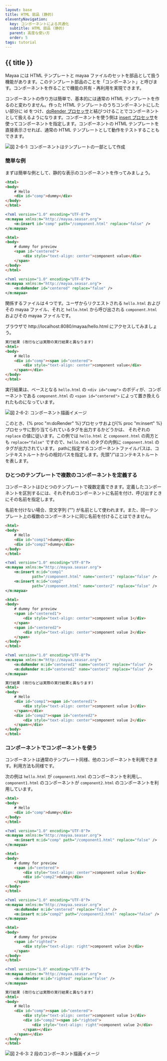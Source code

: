 ```yaml
---
layout: base
title: HTML 部品 (静的)
eleventyNavigation:
  key: コンポーネントによる共通化
  subtitle: HTML 部品 (静的)
  parent: 高度な使い方
  order: 5
tags: tutorial
---
```


## {{ title }}

Mayaa には HTML テンプレートと mayaa ファイルのセットを部品として扱う機能があります。このテンプレート部品のことを「コンポーネント」と呼びます。コンポーネントを作ることで機能の共有・再利用を実現できます。

コンポーネントの作り方は簡単で、基本的には通常の HTML テンプレートを作るのと変わりません。作った HTML テンプレートのうちコンポーネントにしたい部分に id をつけ、<a href="/docs/processors/#doRender">doRender プロセッサ</a>と結びつけることでコンポーネントとして扱えるようになります。コンポーネントを使う側は <a href="/docs/processors/#insert">insert プロセッサ</a>を使ってコンポーネントを指定します。コンポーネントの HTML テンプレートを直接表示させれば、通常の HTML テンプレートとして動作をテストすることもできます。

![図 2-6-1: コンポーネントはテンプレートの一部として作成](/images/component1.gif)


### 簡単な例

まずは簡単な例として、静的な表示のコンポーネントを作ってみましょう。


```html {data-filename=hello.html}
<html>
<body>
    # Hello
    <div id="comp">dummy</div>
</body>
</html>
```

```xml {data-filename=hello.mayaa}
<?xml version="1.0" encoding="UTF-8"?>
<m:mayaa xmlns:m="http://mayaa.seasar.org">
    <m:insert id="comp" path="/component.html" replace="false" />
</m:mayaa>
```

```html {data-filename=component.html}
<html>
<body>
    # dummy for preview
    <span id="centered">
        <div style="text-align: center">component value</div>
    </span>
</body>
</html>
```

```xml {data-filename=component.mayaa}
<?xml version="1.0" encoding="UTF-8"?>
<m:mayaa xmlns:m="http://mayaa.seasar.org">
    <m:doRender id="centered" replace="false" />
</m:mayaa>
```

関係するファイルは４つです。ユーザからリクエストされる `hello.html` およびその mayaa ファイル、それと `hello.html` から呼び出される `component.html` およびその mayaa ファイルです。

ブラウザで http://localhost:8080/mayaa/hello.html にアクセスしてみましょう。

```html
実行結果 (改行などは実際の実行結果と異なります)
<html>
<body>
    # Hello
    <div id="comp"><span id="centered">
        <div style="text-align: center">component value</div>
    </span></div>
</body>
</html>
```

実行結果は、ベースとなる `hello.html` の `<div id="comp">` のボディが、コンポーネントである `component.html` の `<span id="centered">` によって置き換えられたものになっています。

![図 2-6-2: コンポーネント描画イメージ](/images/component2.gif)

このとき、{% proc "m:doRender" %}プロセッサおよび{% proc "m:insert" %}プロセッサに割り当てられているタグを出力するかどうかは、
それぞれの `replace` の値に従います。この例では `hello.html` と `component.html` の両方とも `replace="false"` ですので、`hello.html` のタグの内側に `component.html` のタグが出力されています。
pathに指定するコンポーネントファイルパスは、コンテキストルートからの相対パスを指定します。先頭"/"はコンテキストルートを表します。



### ひとつのテンプレートで複数のコンポーネントを定義する

コンポーネントはひとつのテンプレートで複数定義できます。定義したコンポーネントを区別するには、それぞれのコンポーネントに名前を付け、呼び出すときにその名前を指定します。

名前を付けない場合、空文字列 ("") が名前として使われます。また、同一テンプレート上の複数のコンポーネントに同じ名前を付けることはできません。


```html {data-filename=hello.html}
<html>
<body>
    # Hello
    <div id="comp1">dummy</div>
    <div id="comp2">dummy</div>
</body>
</html>
```

```xml {data-filename=hello.mayaa}
<?xml version="1.0" encoding="UTF-8"?>
<m:mayaa xmlns:m="http://mayaa.seasar.org">
    <m:insert m:id="comp1"
            path="/component.html" name="center1" replace="false" />
    <m:insert m:id="comp2"
            path="/component.html" name="center2" replace="false" />
</m:mayaa>
```
```html {data-filename=component.html}
<html>
<body>
    # dummy for preview
    <span id="centered1">
        <div style="text-align: center">component value 1</div>
    </span>
    <span id="centered2">
        <div style="text-align: center">component value 2</div>
    </span>
</body>
</html>
```

```xml {data-filename=component.mayaa}
<?xml version="1.0" encoding="UTF-8"?>
<m:mayaa xmlns:m="http://mayaa.seasar.org">
    <m:doRender m:id="centered1" name="center1" replace="false" />
    <m:doRender m:id="centered2" name="center2" replace="false" />
</m:mayaa>
```

```html
実行結果 (改行などは実際の実行結果と異なります)
<html>
<body>
    # Hello
    <div id="comp1"><span id="centered1">
        <div style="text-align: center">component value 1</div>
    </span></div>
    <div id="comp2"><span id="centered2">
        <div style="text-align: center">component value 2</div>
    </span></div>
</body>
</html>
```

### コンポーネントでコンポーネントを使う

コンポーネントは通常のテンプレート同様、他のコンポーネントを利用できます。利用方法も同様です。

次の例は `hello.html` が `component1.html` のコンポーネントを利用し、`component1.html` のコンポーネントが `component2.html` のコンポーネントを利用しています。


```html {data-filename=hello.html}
<html>
<body>
    # Hello
    <div id="comp">dummy</div>
</body>
</html>
```
```xml {data-filename=hello.mayaa}
<?xml version="1.0" encoding="UTF-8"?>
<m:mayaa xmlns:m="http://mayaa.seasar.org">
    <m:insert m:id="comp" path="/component1.html" replace="false" />
</m:mayaa>
```

```html {data-filename=component1.html}
<html>
<body>
    # dummy for preview
    <span id="centered">
        <div style="text-align: center">component value 1</div>
        <div id="comp2">dummy</div>
    </span>
</body>
</html>
```

```xml {data-filename=component1.mayaa}
<?xml version="1.0" encoding="UTF-8"?>
<m:mayaa xmlns:m="http://mayaa.seasar.org">
    <m:doRender m:id="centered" replace="false" />
    <m:insert m:id="comp2" path="/component2.html" replace="false" />
</m:mayaa>
```

```html {data-filename=component2.html}
<html>
<body>
    # dummy for preview
    <span id="righted">
        <div style="text-align: right">component value 2</div>
    </span>
</body>
</html>
```
```xml {data-filename=component2.mayaa}
<?xml version="1.0" encoding="UTF-8"?>
<m:mayaa xmlns:m="http://mayaa.seasar.org">
    <m:doRender m:id="righted" replace="false" />
</m:mayaa>
```

```html
実行結果 (改行などは実際の実行結果と異なります)
<html>
<body>
    # Hello
    <div id="comp"><span id="centered">
        <div style="text-align: center">component value 1</div>
        <div id="comp2"><span id="righted">
            <div style="text-align: right">component value 2</div>
        </span></div>
    </span></div>
</body>
</html>
```

![図 2-6-3: 2 段のコンポーネント描画イメージ](/images/component3.gif)

